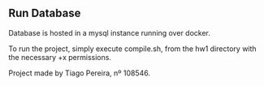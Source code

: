 ## Run Database
Database is hosted in a mysql instance running over docker.
 
To run the project, simply execute compile.sh, from the hw1 directory with the necessary +x permissions.

Project made by Tiago Pereira, nº 108546.
